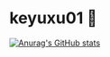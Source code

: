 # keyuxu01 🤖
[![Anurag's GitHub stats](https://github-readme-stats.vercel.app/api?username=keyuxu01&count_private=true&show_icons=true)](https://github.com/anuraghazra/github-readme-stats)
